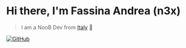 # Hi there, I'm Fassina Andrea (n3x)
 
 > I am a NooB Dev from [Italy](https://www.google.co.nz/maps/place/Italia/@41.2119648,8.2257825,6z/data=!3m1!4b1!4m5!3m4!1s0x12d4fe82448dd203:0xe22cf55c24635e6f!8m2!3d41.87194!4d12.56738) 🍕

[![GitHub](https://img.shields.io/github/followers/n3x98?label=follow&style=social)](https://github.com/n3x98)<br>
